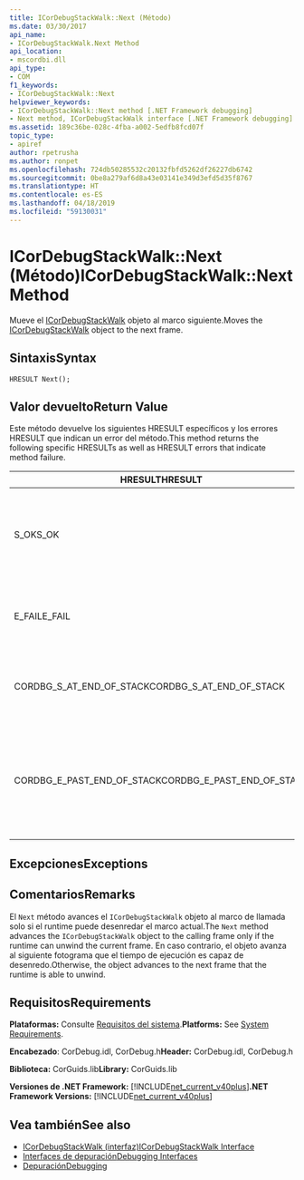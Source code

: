 ```yaml
---
title: ICorDebugStackWalk::Next (Método)
ms.date: 03/30/2017
api_name:
- ICorDebugStackWalk.Next Method
api_location:
- mscordbi.dll
api_type:
- COM
f1_keywords:
- ICorDebugStackWalk::Next
helpviewer_keywords:
- ICorDebugStackWalk::Next method [.NET Framework debugging]
- Next method, ICorDebugStackWalk interface [.NET Framework debugging]
ms.assetid: 189c36be-028c-4fba-a002-5edfb8fcd07f
topic_type:
- apiref
author: rpetrusha
ms.author: ronpet
ms.openlocfilehash: 724db50285532c20132fbfd5262df26227db6742
ms.sourcegitcommit: 0be8a279af6d8a43e03141e349d3efd5d35f8767
ms.translationtype: HT
ms.contentlocale: es-ES
ms.lasthandoff: 04/18/2019
ms.locfileid: "59130031"
---
```

# <a name="icordebugstackwalknext-method"></a><span data-ttu-id="aa499-102">ICorDebugStackWalk::Next (Método)</span><span class="sxs-lookup"><span data-stu-id="aa499-102">ICorDebugStackWalk::Next Method</span></span>
<span data-ttu-id="aa499-103">Mueve el [ICorDebugStackWalk](../../../../docs/framework/unmanaged-api/debugging/icordebugstackwalk-interface.md) objeto al marco siguiente.</span><span class="sxs-lookup"><span data-stu-id="aa499-103">Moves the [ICorDebugStackWalk](../../../../docs/framework/unmanaged-api/debugging/icordebugstackwalk-interface.md) object to the next frame.</span></span>  
  
## <a name="syntax"></a><span data-ttu-id="aa499-104">Sintaxis</span><span class="sxs-lookup"><span data-stu-id="aa499-104">Syntax</span></span>  
  
```  
HRESULT Next();  
```  
  
## <a name="return-value"></a><span data-ttu-id="aa499-105">Valor devuelto</span><span class="sxs-lookup"><span data-stu-id="aa499-105">Return Value</span></span>  
 <span data-ttu-id="aa499-106">Este método devuelve los siguientes HRESULT específicos y los errores HRESULT que indican un error del método.</span><span class="sxs-lookup"><span data-stu-id="aa499-106">This method returns the following specific HRESULTs as well as HRESULT errors that indicate method failure.</span></span>  
  
|<span data-ttu-id="aa499-107">HRESULT</span><span class="sxs-lookup"><span data-stu-id="aa499-107">HRESULT</span></span>|<span data-ttu-id="aa499-108">Descripción</span><span class="sxs-lookup"><span data-stu-id="aa499-108">Description</span></span>|  
|-------------|-----------------|  
|<span data-ttu-id="aa499-109">S_OK</span><span class="sxs-lookup"><span data-stu-id="aa499-109">S_OK</span></span>|<span data-ttu-id="aa499-110">El tiempo de ejecución se desenreda correctamente al marco siguiente (vea comentarios).</span><span class="sxs-lookup"><span data-stu-id="aa499-110">The runtime successfully unwound to the next frame (see Remarks).</span></span>|  
|<span data-ttu-id="aa499-111">E_FAIL</span><span class="sxs-lookup"><span data-stu-id="aa499-111">E_FAIL</span></span>|<span data-ttu-id="aa499-112">El `ICorDebugStackWalk` no se pudo avanzar el objeto.</span><span class="sxs-lookup"><span data-stu-id="aa499-112">The `ICorDebugStackWalk` object could not be advanced.</span></span>|  
|<span data-ttu-id="aa499-113">CORDBG_S_AT_END_OF_STACK</span><span class="sxs-lookup"><span data-stu-id="aa499-113">CORDBG_S_AT_END_OF_STACK</span></span>|<span data-ttu-id="aa499-114">Se alcanzó el final de la pila como resultado de este desenredo.</span><span class="sxs-lookup"><span data-stu-id="aa499-114">The end of the stack was reached as a result of this unwind.</span></span>|  
|<span data-ttu-id="aa499-115">CORDBG_E_PAST_END_OF_STACK</span><span class="sxs-lookup"><span data-stu-id="aa499-115">CORDBG_E_PAST_END_OF_STACK</span></span>|<span data-ttu-id="aa499-116">El puntero de marco ya está al final de la pila; por lo tanto, no puede tener acceso a ningún marco adicional.</span><span class="sxs-lookup"><span data-stu-id="aa499-116">The frame pointer is already at the end of the stack; therefore, no additional frames can be accessed.</span></span>|  
  
## <a name="exceptions"></a><span data-ttu-id="aa499-117">Excepciones</span><span class="sxs-lookup"><span data-stu-id="aa499-117">Exceptions</span></span>  
  
## <a name="remarks"></a><span data-ttu-id="aa499-118">Comentarios</span><span class="sxs-lookup"><span data-stu-id="aa499-118">Remarks</span></span>  
 <span data-ttu-id="aa499-119">El `Next` método avances el `ICorDebugStackWalk` objeto al marco de llamada solo si el runtime puede desenredar el marco actual.</span><span class="sxs-lookup"><span data-stu-id="aa499-119">The `Next` method advances the `ICorDebugStackWalk` object to the calling frame only if the runtime can unwind the current frame.</span></span> <span data-ttu-id="aa499-120">En caso contrario, el objeto avanza al siguiente fotograma que el tiempo de ejecución es capaz de desenredo.</span><span class="sxs-lookup"><span data-stu-id="aa499-120">Otherwise, the object advances to the next frame that the runtime is able to unwind.</span></span>  
  
## <a name="requirements"></a><span data-ttu-id="aa499-121">Requisitos</span><span class="sxs-lookup"><span data-stu-id="aa499-121">Requirements</span></span>  
 <span data-ttu-id="aa499-122">**Plataformas:** Consulte [Requisitos del sistema](../../../../docs/framework/get-started/system-requirements.md).</span><span class="sxs-lookup"><span data-stu-id="aa499-122">**Platforms:** See [System Requirements](../../../../docs/framework/get-started/system-requirements.md).</span></span>  
  
 <span data-ttu-id="aa499-123">**Encabezado**: CorDebug.idl, CorDebug.h</span><span class="sxs-lookup"><span data-stu-id="aa499-123">**Header:** CorDebug.idl, CorDebug.h</span></span>  
  
 <span data-ttu-id="aa499-124">**Biblioteca:** CorGuids.lib</span><span class="sxs-lookup"><span data-stu-id="aa499-124">**Library:** CorGuids.lib</span></span>  
  
 <span data-ttu-id="aa499-125">**Versiones de .NET Framework:** [!INCLUDE[net_current_v40plus](../../../../includes/net-current-v40plus-md.md)]</span><span class="sxs-lookup"><span data-stu-id="aa499-125">**.NET Framework Versions:** [!INCLUDE[net_current_v40plus](../../../../includes/net-current-v40plus-md.md)]</span></span>  
  
## <a name="see-also"></a><span data-ttu-id="aa499-126">Vea también</span><span class="sxs-lookup"><span data-stu-id="aa499-126">See also</span></span>

- [<span data-ttu-id="aa499-127">ICorDebugStackWalk (interfaz)</span><span class="sxs-lookup"><span data-stu-id="aa499-127">ICorDebugStackWalk Interface</span></span>](../../../../docs/framework/unmanaged-api/debugging/icordebugstackwalk-interface.md)
- [<span data-ttu-id="aa499-128">Interfaces de depuración</span><span class="sxs-lookup"><span data-stu-id="aa499-128">Debugging Interfaces</span></span>](../../../../docs/framework/unmanaged-api/debugging/debugging-interfaces.md)
- [<span data-ttu-id="aa499-129">Depuración</span><span class="sxs-lookup"><span data-stu-id="aa499-129">Debugging</span></span>](../../../../docs/framework/unmanaged-api/debugging/index.md)
